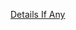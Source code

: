 [Details If Any](https://github.com/deathbybandaid/piholeparser/blob/master/RecentRunLogs/parsingscripts/EasyListWithoutRulesforAdultSites.md)


